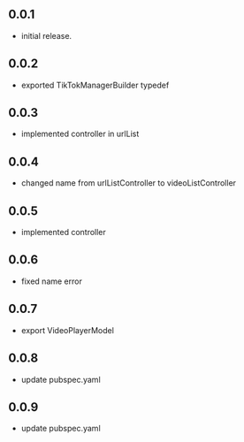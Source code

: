 ## 0.0.1
- initial release.

## 0.0.2
- exported TikTokManagerBuilder typedef

## 0.0.3
- implemented controller in urlList

## 0.0.4
- changed name from  urlListController to videoListController

## 0.0.5
- implemented controller 


## 0.0.6
- fixed name error 

## 0.0.7
- export VideoPlayerModel

## 0.0.8
- update pubspec.yaml

## 0.0.9
- update pubspec.yaml

